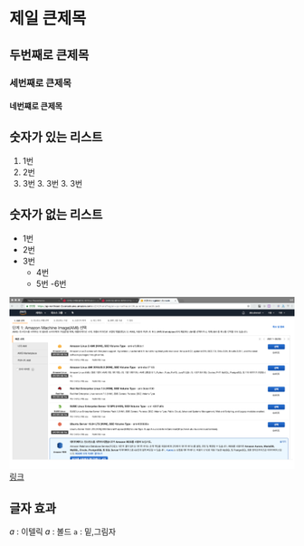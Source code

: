 # 제일 큰제목
## 두번째로 큰제목
### 세번째로 큰제목
#### 네번쨰로 큰제목

## 숫자가 있는 리스트

1. 1번 
2. 2번
3. 3번
    3. 3번
    3. 3번
    
## 숫자가 없는 리스트

- 1번
- 2번
- 3번
    - 4번
    - 5번
        -6번
        
        
![사진](https://github.com/banziha104/DevOps_AWS/blob/master/img/img1week/1.png)
[링크](https://github.com/banziha104/DevOps_AWS/blob/master/img/img1week/1.png)

## 글자 효과

_a_ : 이텔릭
*a* : 볼드
`a` : 밑,그림자
